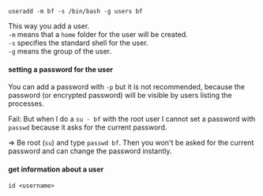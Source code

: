 ```
useradd -m bf -s /bin/bash -g users bf
```
This way you add a user.\
`-m` means that a `home` folder for the user will be created.\
`-s` specifies the standard shell for the user.\
`-g` means the group of the user.

#### setting a password for the user

You can add a password with `-p` but it is not recommended, because the password (or encrypted password) will be visible by users listing the processes.

Fail: But when I do a `su - bf` with the root user I cannot set a password with `passwd` because it asks for the current password.

=> Be root (`su`) and type `passwd bf`. Then you won't be asked for the current password and can change the password instantly.

#### get information about a user

```
id <username>
```
